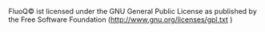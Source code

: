 ﻿FluoQ© ist licensed under the GNU General Public License as published by the Free Software Foundation (http://www.gnu.org/licenses/gpl.txt )
